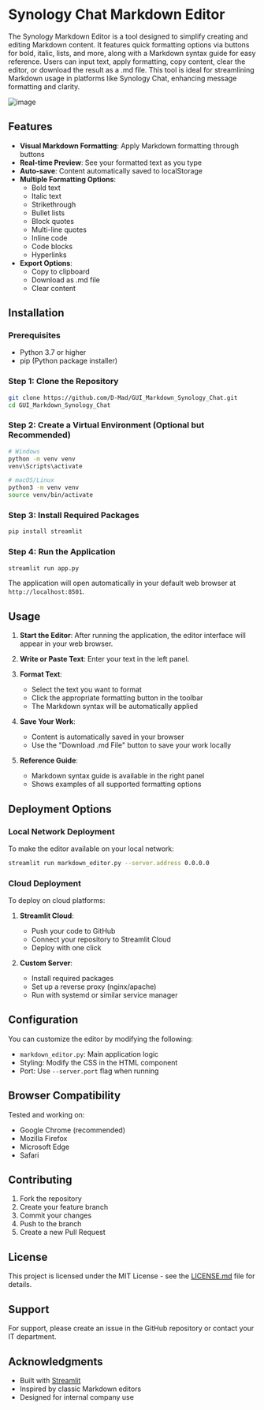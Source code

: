 # Synology Chat Markdown Editor

The Synology Markdown Editor is a tool designed to simplify creating and editing Markdown content. It features quick formatting options via buttons for bold, italic, lists, and more, along with a Markdown syntax guide for easy reference. Users can input text, apply formatting, copy content, clear the editor, or download the result as a .md file. This tool is ideal for streamlining Markdown usage in platforms like Synology Chat, enhancing message formatting and clarity.

![image](https://github.com/user-attachments/assets/bf867531-5bb7-4b5b-b4db-940edd24a13a)


## Features

- **Visual Markdown Formatting**: Apply Markdown formatting through buttons
- **Real-time Preview**: See your formatted text as you type
- **Auto-save**: Content automatically saved to localStorage
- **Multiple Formatting Options**:
  - Bold text
  - Italic text
  - Strikethrough
  - Bullet lists
  - Block quotes
  - Multi-line quotes
  - Inline code
  - Code blocks
  - Hyperlinks
- **Export Options**: 
  - Copy to clipboard
  - Download as .md file
  - Clear content

## Installation

### Prerequisites
- Python 3.7 or higher
- pip (Python package installer)

### Step 1: Clone the Repository
```bash
git clone https://github.com/D-Mad/GUI_Markdown_Synology_Chat.git
cd GUI_Markdown_Synology_Chat
```

### Step 2: Create a Virtual Environment (Optional but Recommended)
```bash
# Windows
python -m venv venv
venv\Scripts\activate

# macOS/Linux
python3 -m venv venv
source venv/bin/activate
```

### Step 3: Install Required Packages
```bash
pip install streamlit
```

### Step 4: Run the Application
```bash
streamlit run app.py
```

The application will open automatically in your default web browser at `http://localhost:8501`.

## Usage

1. **Start the Editor**: After running the application, the editor interface will appear in your web browser.

2. **Write or Paste Text**: Enter your text in the left panel.

3. **Format Text**:
   - Select the text you want to format
   - Click the appropriate formatting button in the toolbar
   - The Markdown syntax will be automatically applied

4. **Save Your Work**:
   - Content is automatically saved in your browser
   - Use the "Download .md File" button to save your work locally

5. **Reference Guide**:
   - Markdown syntax guide is available in the right panel
   - Shows examples of all supported formatting options

## Deployment Options

### Local Network Deployment
To make the editor available on your local network:

```bash
streamlit run markdown_editor.py --server.address 0.0.0.0
```

### Cloud Deployment
To deploy on cloud platforms:

1. **Streamlit Cloud**:
   - Push your code to GitHub
   - Connect your repository to Streamlit Cloud
   - Deploy with one click

2. **Custom Server**:
   - Install required packages
   - Set up a reverse proxy (nginx/apache)
   - Run with systemd or similar service manager

## Configuration

You can customize the editor by modifying the following:

- `markdown_editor.py`: Main application logic
- Styling: Modify the CSS in the HTML component
- Port: Use `--server.port` flag when running

## Browser Compatibility

Tested and working on:
- Google Chrome (recommended)
- Mozilla Firefox
- Microsoft Edge
- Safari

## Contributing

1. Fork the repository
2. Create your feature branch
3. Commit your changes
4. Push to the branch
5. Create a new Pull Request

## License

This project is licensed under the MIT License - see the [LICENSE.md](LICENSE.md) file for details.

## Support

For support, please create an issue in the GitHub repository or contact your IT department.

## Acknowledgments

- Built with [Streamlit](https://streamlit.io/)
- Inspired by classic Markdown editors
- Designed for internal company use
